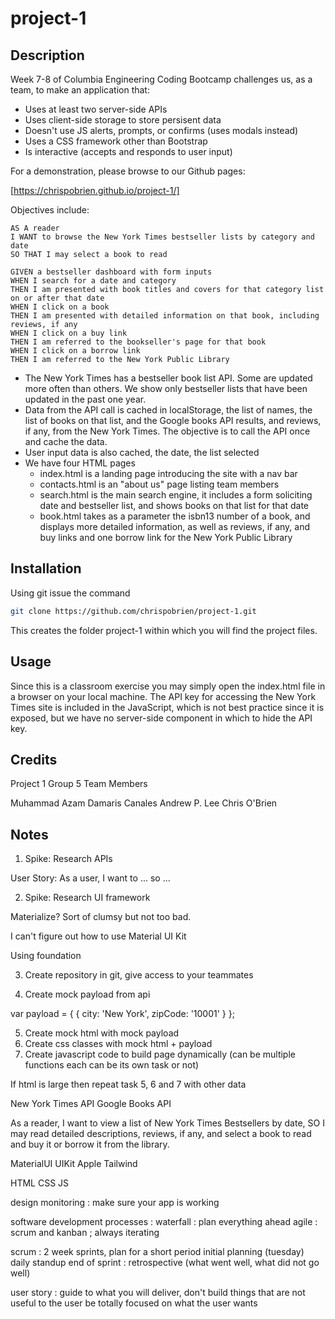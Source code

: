 # project-1

## Description
Week 7-8 of Columbia Engineering Coding Bootcamp challenges us, as a team, to make an application that:

* Uses at least two server-side APIs
* Uses client-side storage to store persisent data
* Doesn't use JS alerts, prompts, or confirms (uses modals instead)
* Uses a CSS framework other than Bootstrap
* Is interactive (accepts and responds to user input)

For a demonstration, please browse to our Github pages:

[https://chrispobrien.github.io/project-1/]

Objectives include:

```
AS A reader
I WANT to browse the New York Times bestseller lists by category and date
SO THAT I may select a book to read
```

```
GIVEN a bestseller dashboard with form inputs
WHEN I search for a date and category
THEN I am presented with book titles and covers for that category list on or after that date
WHEN I click on a book
THEN I am presented with detailed information on that book, including reviews, if any
WHEN I click on a buy link
THEN I am referred to the bookseller's page for that book
WHEN I click on a borrow link
THEN I am referred to the New York Public Library
```

* The New York Times has a bestseller book list API. Some are updated more often than others. We show only bestseller lists that have been updated in the past one year.
* Data from the API call is cached in localStorage, the list of names, the list of books on that list, and the Google books API results, and reviews, if any, from the New York Times.  The objective is to call the API once and cache the data.
* User input data is also cached, the date, the list selected
* We have four HTML pages
    * index.html is a landing page introducing the site with a nav bar
    * contacts.html is an "about us" page listing team members
    * search.html is the main search engine, it includes a form soliciting date and bestseller list, and shows books on that list for that date
    * book.html takes as a parameter the isbn13 number of a book, and displays more detailed information, as well as reviews, if any, and buy links and one borrow link for the New York Public Library

## Installation

Using git issue the command

```sh
git clone https://github.com/chrispobrien/project-1.git
```

This creates the folder project-1 within which you will find the project files.

## Usage

Since this is a classroom exercise you may simply open the index.html file in a browser on your local machine.  The API key for accessing the New York Times site is included in the JavaScript, which is not best practice since it is exposed, but we have no server-side component in which to hide the API key.

## Credits

Project 1 Group 5 Team Members

Muhammad Azam
Damaris Canales
Andrew P. Lee 
Chris O'Brien

## Notes

1. Spike: Research APIs

User Story: As a user, I want to ... so ...

2. Spike: Research UI framework

Materialize? Sort of clumsy but not too bad.

I can't figure out how to use Material UI Kit

Using foundation

3. Create repository in git, give access to your teammates

4. Create mock payload from api

var payload = {
    { city: 'New York', zipCode: '10001' }
};

5. Create mock html with mock payload
6. Create css classes with mock html + payload
7. Create javascript code to build page dynamically (can be multiple functions each can be its own task or not)

If html is large then repeat task 5, 6 and 7 with other data

New York Times API
Google Books API

As a reader, I want to view a list of New York Times Bestsellers by date, SO I may read detailed descriptions, reviews, if any, and select a book to read and buy it or borrow it from the library.


MaterialUI
UIKit Apple
Tailwind

HTML
CSS
JS

design
monitoring : make sure your app is working

software development processes :
  waterfall : plan everything ahead
  agile : scrum and kanban ; always iterating

  scrum : 2 week sprints, plan for a short period
  initial planning (tuesday)
  daily standup
  end of sprint : retrospective (what went well, what did not go well)

  user story : guide to what you will deliver, don't build things that are not useful to the user
    be totally focused on what the user wants

  
